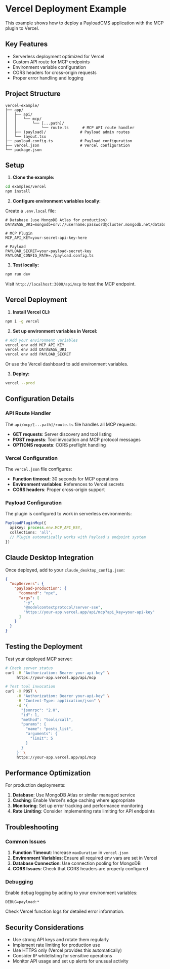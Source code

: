 # Vercel Deployment Example

This example shows how to deploy a PayloadCMS application with the MCP plugin to Vercel.

## Key Features

- Serverless deployment optimized for Vercel
- Custom API route for MCP endpoints
- Environment variable configuration
- CORS headers for cross-origin requests
- Proper error handling and logging

## Project Structure

```
vercel-example/
├── app/
│   ├── api/
│   │   └── mcp/
│   │       └── [...path]/
│   │           └── route.ts      # MCP API route handler
│   ├── (payload)/               # Payload admin routes
│   └── layout.tsx
├── payload.config.ts            # Payload configuration
├── vercel.json                  # Vercel configuration
└── package.json
```

## Setup

1. **Clone the example:**

```bash
cd examples/vercel
npm install
```

2. **Configure environment variables locally:**

Create a `.env.local` file:

```env
# Database (use MongoDB Atlas for production)
DATABASE_URI=mongodb+srv://username:password@cluster.mongodb.net/database

# MCP Plugin
MCP_API_KEY=your-secret-api-key-here

# Payload
PAYLOAD_SECRET=your-payload-secret-key
PAYLOAD_CONFIG_PATH=./payload.config.ts
```

3. **Test locally:**

```bash
npm run dev
```

Visit `http://localhost:3000/api/mcp` to test the MCP endpoint.

## Vercel Deployment

1. **Install Vercel CLI:**

```bash
npm i -g vercel
```

2. **Set up environment variables in Vercel:**

```bash
# Add your environment variables
vercel env add MCP_API_KEY
vercel env add DATABASE_URI
vercel env add PAYLOAD_SECRET
```

Or use the Vercel dashboard to add environment variables.

3. **Deploy:**

```bash
vercel --prod
```

## Configuration Details

### API Route Handler

The `api/mcp/[...path]/route.ts` file handles all MCP requests:

- **GET requests**: Server discovery and tool listing
- **POST requests**: Tool invocation and MCP protocol messages
- **OPTIONS requests**: CORS preflight handling

### Vercel Configuration

The `vercel.json` file configures:

- **Function timeout**: 30 seconds for MCP operations
- **Environment variables**: References to Vercel secrets
- **CORS headers**: Proper cross-origin support

### Payload Configuration

The plugin is configured to work in serverless environments:

```typescript
PayloadPluginMcp({
  apiKey: process.env.MCP_API_KEY,
  collections: 'all',
  // Plugin automatically works with Payload's endpoint system
})
```

## Claude Desktop Integration

Once deployed, add to your `claude_desktop_config.json`:

```json
{
  "mcpServers": {
    "payload-production": {
      "command": "npx",
      "args": [
        "-y",
        "@modelcontextprotocol/server-sse",
        "https://your-app.vercel.app/api/mcp?api_key=your-api-key"
      ]
    }
  }
}
```

## Testing the Deployment

Test your deployed MCP server:

```bash
# Check server status
curl -H "Authorization: Bearer your-api-key" \
     https://your-app.vercel.app/api/mcp

# Test tool invocation
curl -X POST \
     -H "Authorization: Bearer your-api-key" \
     -H "Content-Type: application/json" \
     -d '{
       "jsonrpc": "2.0",
       "id": 1,
       "method": "tools/call",
       "params": {
         "name": "posts_list",
         "arguments": {
           "limit": 5
         }
       }
     }' \
     https://your-app.vercel.app/api/mcp
```

## Performance Optimization

For production deployments:

1. **Database**: Use MongoDB Atlas or similar managed service
2. **Caching**: Enable Vercel's edge caching where appropriate
3. **Monitoring**: Set up error tracking and performance monitoring
4. **Rate Limiting**: Consider implementing rate limiting for API endpoints

## Troubleshooting

### Common Issues

1. **Function Timeout**: Increase `maxDuration` in `vercel.json`
2. **Environment Variables**: Ensure all required env vars are set in Vercel
3. **Database Connection**: Use connection pooling for MongoDB
4. **CORS Issues**: Check that CORS headers are properly configured

### Debugging

Enable debug logging by adding to your environment variables:

```env
DEBUG=payload:*
```

Check Vercel function logs for detailed error information.

## Security Considerations

- Use strong API keys and rotate them regularly
- Implement rate limiting for production use
- Use HTTPS only (Vercel provides this automatically)
- Consider IP whitelisting for sensitive operations
- Monitor API usage and set up alerts for unusual activity